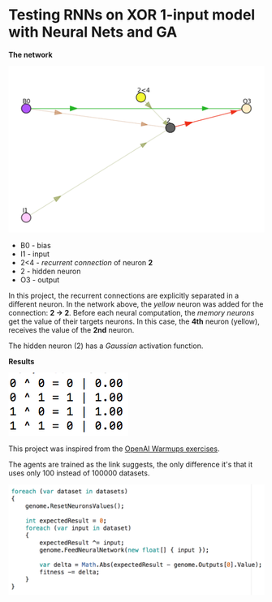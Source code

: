 # Testing RNNs on XOR 1-input model with Neural Nets and GA

**The network**

![rnn-xor-network](./aux/rnn-xor.png)

  * B0 - bias
  * I1 - input
  * 2<4 - *recurrent connection* of neuron **2**
  * 2 - hidden neuron
  * O3 - output

In this project, the recurrent connections are explicitly separated in a different neuron. In the network above, the *yellow* neuron was added for the connection: **2 -> 2**. Before each neural computation, the *memory neurons* get the value of their targets neurons. In this case, the **4th** neuron (yellow), receives the value of the **2nd** neuron.

The hidden neuron (2) has a *Gaussian* activation function.

**Results**

![rnn-xor-network](./aux/rnn-xor-result.png)

This project was inspired from the [OpenAI Warmups exercises](https://blog.openai.com/requests-for-research-2/).

The agents are trained as the link suggests, the only difference it's that it uses only 100 instead of 100000 datasets.

![](./aux/fitness-calculation.png)
